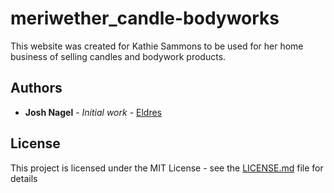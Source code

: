 # meriwether_candle-bodyworks

This website was created for Kathie Sammons to be used for her home business of selling candles and bodywork products.

## Authors

* **Josh Nagel** - *Initial work* - [Eldres](https://github.com/Eldres)

## License

This project is licensed under the MIT License - see the [LICENSE.md](LICENSE.md) file for details
